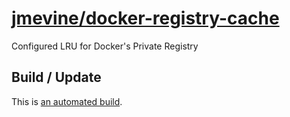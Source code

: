 # [jmevine/docker-registry-cache](https://registry.hub.docker.com/u/jmervine/docker-registry-cache/)

Configured LRU for Docker's Private Registry

## Build / Update

This is [an automated build](https://registry.hub.docker.com/u/jmervine/docker-registry-cache/).
